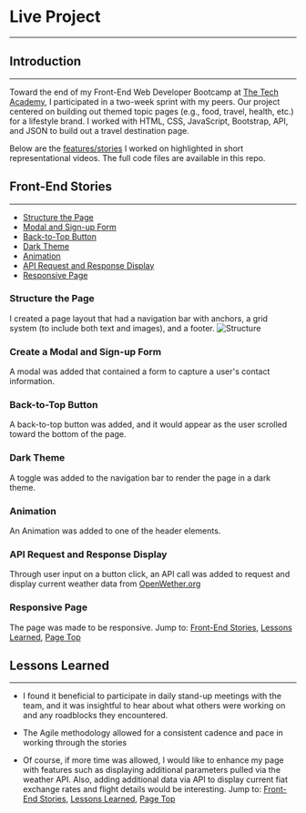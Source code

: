 # Live Project
***
## Introduction
***
Toward the end of my Front-End Web Developer Bootcamp at [The Tech Academy][ta], I participated in a two-week sprint with my peers.  Our project centered on building out themed topic pages (e.g., food, travel, health, etc.) for a lifestyle brand.  I worked with HTML, CSS, JavaScript, Bootstrap, API, and JSON to build out a travel destination page.

Below are the [features/stories](#front-end-stories) I worked on highlighted in short representational videos.  The full code files are available in this repo.

## Front-End Stories
***
- [Structure the Page](#structure-the-page)
- [Modal and Sign-up Form](#modal-and-sign-up-form)
- [Back-to-Top Button](#back-to-top-button)
- [Dark Theme](#dark-theme)
- [Animation](#animation)
- [API Request and Response Display](#api-request-and-response-display)
- [Responsive Page](#responsive-page)

### Structure the Page
I created a page layout that had a navigation bar with anchors, a grid system (to include both text and images), and a footer.
![Structure](https://github.com/renatog33/Live-Project/blob/master/structure.jpg?raw=true)
### Create a Modal and Sign-up Form
A modal was added that contained a form to capture a user's contact information.
### Back-to-Top Button
A back-to-top button was added, and it would appear as the user scrolled toward the bottom of the page.
### Dark Theme
A toggle was added to the navigation bar to render the page in a dark theme.
### Animation
An Animation was added to one of the header elements.
### API Request and Response Display
Through user input on a button click, an API call was added to request and display current weather data from [OpenWether.org][ow]
### Responsive Page
The page was made to be responsive.
Jump to: [Front-End Stories](#front-end-stories), [Lessons Learned](#lessons-learned), [Page Top](#live-project) 

## Lessons Learned
***
 - I found it beneficial to participate in daily stand-up meetings with the team, and it was insightful to hear about what others were working on and any roadblocks they encountered.
 - The Agile methodology allowed for a consistent cadence and pace in working through the stories
 - Of course, if more time was allowed, I would like to enhance my page with features such as displaying additional parameters pulled via the weather API.  Also, adding additional data via API to display current fiat exchange rates and flight details would be interesting.
Jump to: [Front-End Stories](#front-end-stories), [Lessons Learned](#lessons-learned), [Page Top](#live-project) 


   [ta]: <https://www.learncodinganywhere.com/>
   [ow]: <https://openweathermap.org/>
